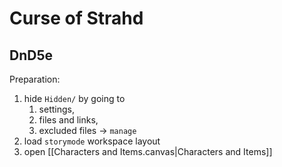 # Curse of Strahd

## DnD5e

Preparation:

1. hide `Hidden/` by going to
	1. settings,
	2. files and links,
	3.  excluded files -> `manage`
2.  load `storymode` workspace layout
3. open [[Characters and Items.canvas|Characters and Items]]